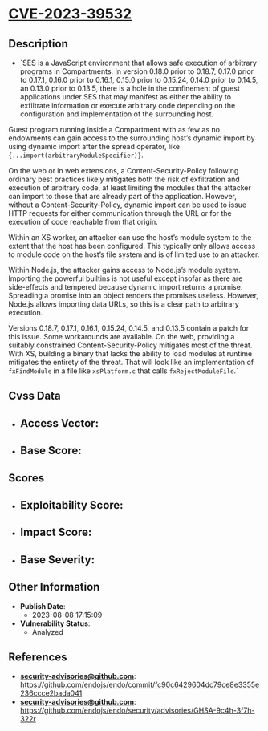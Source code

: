 
# [CVE-2023-39532](https://github.com/endojs/endo/commit/fc90c6429604dc79ce8e3355e236ccce2bada041)

## Description

- `SES is a JavaScript environment that allows safe execution of arbitrary programs in Compartments. In version 0.18.0 prior to 0.18.7, 0.17.0 prior to 0.17.1, 0.16.0 prior to 0.16.1, 0.15.0 prior to 0.15.24, 0.14.0 prior to 0.14.5, an 0.13.0 prior to 0.13.5, there is a hole in the confinement of guest applications under SES that may manifest as either the ability to exfiltrate information or execute arbitrary code depending on the configuration and implementation of the surrounding host.

Guest program running inside a Compartment with as few as no endowments can gain access to the surrounding host’s dynamic import by using dynamic import after the spread operator, like `{...import(arbitraryModuleSpecifier)}`.

On the web or in web extensions, a Content-Security-Policy following ordinary best practices likely mitigates both the risk of exfiltration and execution of arbitrary code, at least limiting the modules that the attacker can import to those that are already part of the application. However, without a Content-Security-Policy, dynamic import can be used to issue HTTP requests for either communication through the URL or for the execution of code reachable from that origin.

Within an XS worker, an attacker can use the host’s module system to the extent that the host has been configured. This typically only allows access to module code on the host’s file system and is of limited use to an attacker.

Within Node.js, the attacker gains access to Node.js’s module system. Importing the powerful builtins is not useful except insofar as there are side-effects and tempered because dynamic import returns a promise. Spreading a promise into an object renders the promises useless. However, Node.js allows importing data URLs, so this is a clear path to arbitrary execution.

Versions 0.18.7, 0.17.1, 0.16.1, 0.15.24, 0.14.5, and 0.13.5 contain a patch for this issue. Some workarounds are available. On the web, providing a suitably constrained Content-Security-Policy mitigates most of the threat. With XS, building a binary that lacks the ability to load modules at runtime mitigates the entirety of the threat. That will look like an implementation of `fxFindModule` in a file like `xsPlatform.c` that calls `fxRejectModuleFile`.`

## Cvss Data

- **Access Vector**:
  - 
- **Base Score**:
  - 

## Scores

- **Exploitability Score**:
  - 
- **Impact Score**:
  - 
- **Base Severity**:
  - 

## Other Information

- **Publish Date**:
  - 2023-08-08 17:15:09
- **Vulnerability Status**:
  - Analyzed

## References

- **security-advisories@github.com**: https://github.com/endojs/endo/commit/fc90c6429604dc79ce8e3355e236ccce2bada041
- **security-advisories@github.com**: https://github.com/endojs/endo/security/advisories/GHSA-9c4h-3f7h-322r
